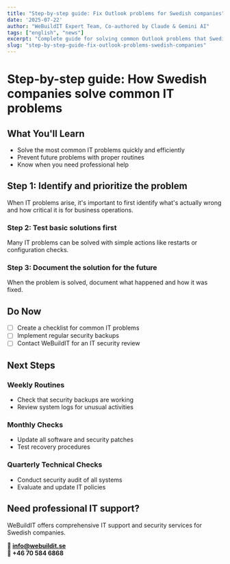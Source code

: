 ```yaml
---
title: "Step-by-step guide: Fix Outlook problems for Swedish companies"
date: '2025-07-22'
author: "WeBuildIT Expert Team, Co-authored by Claude & Gemini AI"
tags: ["english", "news"]
excerpt: "Complete guide for solving common Outlook problems that Swedish companies face daily."
slug: "step-by-step-guide-fix-outlook-problems-swedish-companies"
---
```

# Step-by-step guide: How Swedish companies solve common IT problems

## What You'll Learn
- Solve the most common IT problems quickly and efficiently
- Prevent future problems with proper routines
- Know when you need professional help

## Step 1: Identify and prioritize the problem
When IT problems arise, it's important to first identify what's actually wrong and how critical it is for business operations.

### Step 2: Test basic solutions first
Many IT problems can be solved with simple actions like restarts or configuration checks.

### Step 3: Document the solution for the future
When the problem is solved, document what happened and how it was fixed.

## Do Now
- [ ] Create a checklist for common IT problems
- [ ] Implement regular security backups
- [ ] Contact WeBuildIT for an IT security review

## Next Steps

### Weekly Routines
- Check that security backups are working
- Review system logs for unusual activities

### Monthly Checks
- Update all software and security patches
- Test recovery procedures

### Quarterly Technical Checks
- Conduct security audit of all systems
- Evaluate and update IT policies

## Need professional IT support?
WeBuildIT offers comprehensive IT support and security services for Swedish companies.

**📧 info@webuildit.se**  
**📱 +46 70 584 6868**